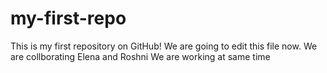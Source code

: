 # my-first-repo
This is my first repository on GitHub!
We are going to edit this file now.
We are collborating Elena and Roshni 
We are working at same time